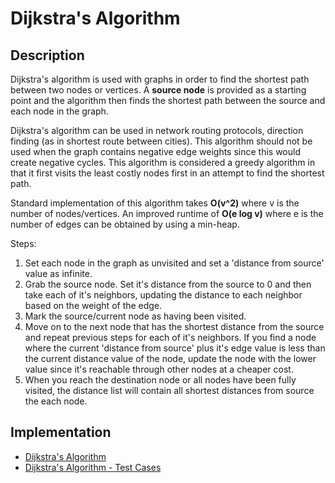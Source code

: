 # Dijkstra's Algorithm
## Description
Dijkstra's algorithm is used with graphs in order to find the shortest path between two nodes or vertices. A **source node** is provided as a starting point and the algorithm then finds the shortest path between the source and each node in the graph.

Dijkstra's algorithm can be used in network routing protocols, direction finding (as in shortest route between cities). This algorithm should not be used when the graph contains negative edge weights since this would create negative cycles. This algorithm is considered a greedy algorithm in that it first visits the least costly nodes first in an attempt to find the shortest path.

Standard implementation of this algorithm takes **O(v^2)** where v is the number of nodes/vertices. An improved runtime of **O(e log v)** where e is the number of edges can be obtained by using a min-heap.

Steps:
1) Set each node in the graph as unvisited and set a 'distance from source' value as infinite.
2) Grab the source node. Set it's distance from the source to 0 and then take each of it's neighbors, updating the distance to each neighbor based on the weight of the edge.
3) Mark the source/current node as having been visited.
4) Move on to the next node that has the shortest distance from the source and repeat previous steps for each of it's neighbors. If you find a node where the current 'distance from source' plus it's edge value is less than the current distance value of the node, update the node with the lower value since it's reachable through other nodes at a cheaper cost.
5) When you reach the destination node or all nodes have been fully visited, the distance list will contain all shortest distances from source the each node.  

## Implementation
- [Dijkstra's Algorithm](./dijkstras_algorithm.py)
- [Dijkstra's Algorithm - Test Cases](../../../test/search/dijkstras_algorithm_test.py)
